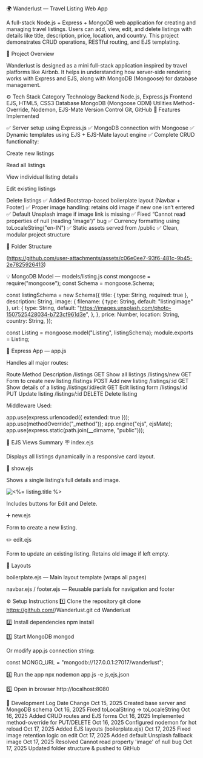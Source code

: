 🌍 Wanderlust — Travel Listing Web App

A full-stack Node.js + Express + MongoDB web application for creating and managing travel listings.
Users can add, view, edit, and delete listings with details like title, description, price, location, and country.
This project demonstrates CRUD operations, RESTful routing, and EJS templating.

🧩 Project Overview

Wanderlust is designed as a mini full-stack application inspired by travel platforms like Airbnb.
It helps in understanding how server-side rendering works with Express and EJS, along with MongoDB (Mongoose) for database management.

⚙️ Tech Stack
Category	Technology
Backend	Node.js, Express.js
Frontend	EJS, HTML5, CSS3
Database	MongoDB (Mongoose ODM)
Utilities	Method-Override, Nodemon, EJS-Mate
Version Control	Git, GitHub
🚀 Features Implemented

✅ Server setup using Express.js
✅ MongoDB connection with Mongoose
✅ Dynamic templates using EJS + EJS-Mate layout engine
✅ Complete CRUD functionality:

Create new listings

Read all listings

View individual listing details

Edit existing listings

Delete listings
✅ Added Bootstrap-based boilerplate layout (Navbar + Footer)
✅ Proper image handling: retains old image if new one isn’t entered
✅ Default Unsplash image if image link is missing
✅ Fixed “Cannot read properties of null (reading 'image')” bug
✅ Currency formatting using toLocaleString("en-IN")
✅ Static assets served from /public
✅ Clean, modular project structure

🧱 Folder Structure

(https://github.com/user-attachments/assets/c06e0ee7-93f6-481c-9b45-2e7825926413)

💡 MongoDB Model — models/listing.js
const mongoose = require("mongoose");
const Schema = mongoose.Schema;

const listingSchema = new Schema({
  title: { type: String, required: true },
  description: String,
  image: {
    filename: { type: String, default: "listingimage" },
    url: {
      type: String,
      default:
        "https://images.unsplash.com/photo-1507525428034-b723cf961d3e",
    },
  },
  price: Number,
  location: String,
  country: String,
});

const Listing = mongoose.model("Listing", listingSchema);
module.exports = Listing;

🔌 Express App — app.js

Handles all major routes:

Route	Method	Description
/listings	GET	Show all listings
/listings/new	GET	Form to create new listing
/listings	POST	Add new listing
/listings/:id	GET	Show details of a listing
/listings/:id/edit	GET	Edit listing form
/listings/:id	PUT	Update listing
/listings/:id	DELETE	Delete listing

Middleware Used:

app.use(express.urlencoded({ extended: true }));
app.use(methodOverride("_method"));
app.engine("ejs", ejsMate);
app.use(express.static(path.join(__dirname, "public")));

🧠 EJS Views Summary
🪧 index.ejs

Displays all listings dynamically in a responsive card layout.

📝 show.ejs

Shows a single listing’s full details and image.

<img src="<%= listing.image.url || listing.image %>" alt="<%= listing.title %>">


Includes buttons for Edit and Delete.

➕ new.ejs

Form to create a new listing.

✏️ edit.ejs

Form to update an existing listing. Retains old image if left empty.

🧩 Layouts

boilerplate.ejs — Main layout template (wraps all pages)

navbar.ejs / footer.ejs — Reusable partials for navigation and footer

⚙️ Setup Instructions
1️⃣ Clone the repository
git clone https://github.com/<your-username>/Wanderlust.git
cd Wanderlust

2️⃣ Install dependencies
npm install

3️⃣ Start MongoDB
mongod


Or modify app.js connection string:

const MONGO_URL = "mongodb://127.0.0.1:27017/wanderlust";

4️⃣ Run the app
npx nodemon app.js -e js,ejs,json

5️⃣ Open in browser
http://localhost:8080

🧠 Development Log
Date	Change
Oct 15, 2025	Created base server and MongoDB schema
Oct 16, 2025	Fixed toLocalString → toLocaleString
Oct 16, 2025	Added CRUD routes and EJS forms
Oct 16, 2025	Implemented method-override for PUT/DELETE
Oct 16, 2025	Configured nodemon for hot reload
Oct 17, 2025	Added EJS layouts (boilerplate.ejs)
Oct 17, 2025	Fixed image retention logic on edit
Oct 17, 2025	Added default Unsplash fallback image
Oct 17, 2025	Resolved Cannot read property 'image' of null bug
Oct 17, 2025	Updated folder structure & pushed to GitHub
